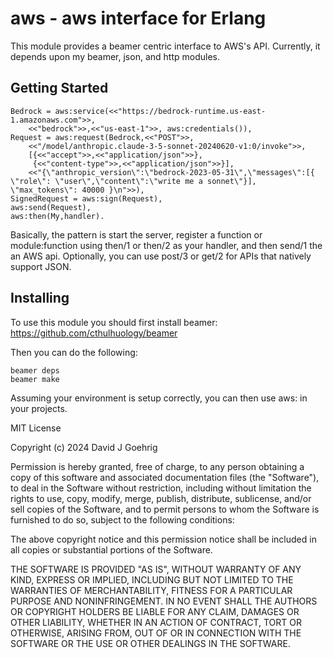 aws - aws interface for Erlang
====================================

This module provides a beamer centric interface to AWS's API.  Currently,
it depends upon my beamer, json, and http modules.


Getting Started
---------------

	Bedrock = aws:service(<<"https://bedrock-runtime.us-east-1.amazonaws.com">>,
		<<"bedrock">>,<<"us-east-1">>, aws:credentials()),
	Request = aws:request(Bedrock,<<"POST">>,
		<<"/model/anthropic.claude-3-5-sonnet-20240620-v1:0/invoke">>,
		[{<<"accept">>,<<"application/json">>},
		 {<<"content-type">>,<<"application/json">>}],
		<<"{\"anthropic_version\":\"bedrock-2023-05-31\",\"messages\":[{ \"role\": \"user\",\"content\":\"write me a sonnet\"}], \"max_tokens\": 40000 }\n">>),
	SignedRequest = aws:sign(Request),
	aws:send(Request),
	aws:then(My,handler).

Basically, the pattern is start the server, register a function or module:function using
then/1 or then/2 as your handler, and then send/1 the an AWS api. Optionally,
you can use post/3 or get/2 for APIs that natively support JSON.

Installing
----------

To use this module you should first install beamer: https://github.com/cthulhuology/beamer

Then you can do the following:

	beamer deps
	beamer make

Assuming your environment is setup correctly, you can then use aws: in your projects.


MIT License

Copyright (c) 2024 David J Goehrig

Permission is hereby granted, free of charge, to any person obtaining a copy
of this software and associated documentation files (the "Software"), to deal
in the Software without restriction, including without limitation the rights
to use, copy, modify, merge, publish, distribute, sublicense, and/or sell
copies of the Software, and to permit persons to whom the Software is
furnished to do so, subject to the following conditions:

The above copyright notice and this permission notice shall be included in all
copies or substantial portions of the Software.

THE SOFTWARE IS PROVIDED "AS IS", WITHOUT WARRANTY OF ANY KIND, EXPRESS OR
IMPLIED, INCLUDING BUT NOT LIMITED TO THE WARRANTIES OF MERCHANTABILITY,
FITNESS FOR A PARTICULAR PURPOSE AND NONINFRINGEMENT. IN NO EVENT SHALL THE
AUTHORS OR COPYRIGHT HOLDERS BE LIABLE FOR ANY CLAIM, DAMAGES OR OTHER
LIABILITY, WHETHER IN AN ACTION OF CONTRACT, TORT OR OTHERWISE, ARISING FROM,
OUT OF OR IN CONNECTION WITH THE SOFTWARE OR THE USE OR OTHER DEALINGS IN THE
SOFTWARE.
